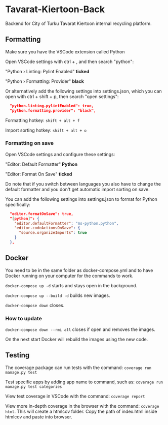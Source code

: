 # Tavarat-Kiertoon-Back

Backend for City of Turku Tavarat Kiertoon internal recycling platform.

## Formatting

Make sure you have the VSCode extension called Python

Open VSCode settings with ctrl + , and then search "python":

"Python › Linting: Pylint Enabled" **ticked**

"Python › Formatting: Provider" **black**

Or alternatively add the following settings into settings.json, which you can open with ctrl + shift + p, then search "open settings":

```json
  "python.linting.pylintEnabled": true,
  "python.formatting.provider": "black",
```

Formatting hotkey: `shift + alt + f`

Import sorting hotkey: `shift + alt + o`

### Formatting on save

Open VSCode settings and configure these settings:

"Editor: Default Formatter" **Python**

"Editor: Format On Save" **ticked**

Do note that if you switch between languages you also have to change the default formatter and you don't get automatic import sorting on save.

You can add the following settings into settings.json to format for Python specifically:

```json
  "editor.formatOnSave": true,
  "[python]": {
    "editor.defaultFormatter": "ms-python.python",
    "editor.codeActionsOnSave": {
      "source.organizeImports": true
    }
  },
```

## Docker

You need to be in the same folder as docker-compose.yml and to have Docker running on your computer for the commands to work.

`docker-compose up -d` starts and stays open in the background.

`docker-compose up --build -d` builds new images.

`docker-compose down` closes.

### How to update

`docker-compose down --rmi all` closes if open and removes the images.

On the next start Docker will rebuild the images using the new code.

## Testing

The coverage package can run tests with the command: `coverage run manage.py test`

Test specific apps by adding app name to command, such as: `coverage run manage.py test categories`

View test coverage in VSCode with the command: `coverage report`

View more in-depth coverage in the browser with the command: `coverage html`. This will create a htmlcov folder. Copy the path of index.html inside htmlcov and paste into browser.
